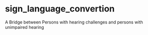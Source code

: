 # sign_language_convertion
A Bridge between Persons with hearing challenges and persons with unimpaired hearing
